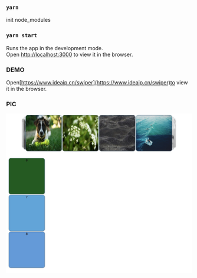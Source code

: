 ### `yarn`

init node_modules

### `yarn start`

Runs the app in the development mode.\
Open [http://localhost:3000](http://localhost:3000) to view it in the browser.

### DEMO

Open[https://www.ideaip.cn/swiper](https://www.ideaip.cn/swiper)to view it in the browser.

### PIC

![Image text](https://github.com/i-avor/super-swiper/blob/main/pic/1640741910499.jpg)
